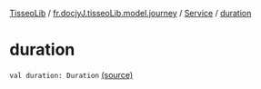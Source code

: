 [TisseoLib](../../index.md) / [fr.docjyJ.tisseoLib.model.journey](../index.md) / [Service](index.md) / [duration](./duration.md)

# duration

`val duration: Duration` [(source)](https://github.com/docjyJ/TisseoLib/tree/master/src/main/kotlin/fr/docjyJ/tisseoLib/model/journey/Service.kt#L13)